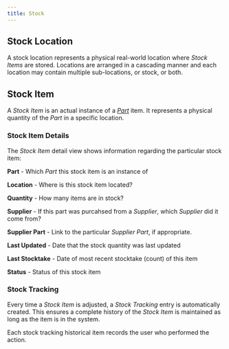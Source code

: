 ```yaml
---
title: Stock
--- 
```


## Stock Location

A stock location represents a physical real-world location where *Stock Items* are stored. Locations are arranged in a cascading manner and each location may contain multiple sub-locations, or stock, or both.

## Stock Item

A *Stock Item* is an actual instance of a [*Part*](/part/part) item. It represents a physical quantity of the *Part* in a specific location.

### Stock Item Details

The *Stock Item* detail view shows information regarding the particular stock item:

**Part** - Which *Part* this stock item is an instance of

**Location** - Where is this stock item located?

**Quantity** - How many items are in stock?

**Supplier** - If this part was purcahsed from a *Supplier*, which *Supplier* did it come from?

**Supplier Part** - Link to the particular *Supplier Part*, if appropriate.

**Last Updated** - Date that the stock quantity was last updated

**Last Stocktake** - Date of most recent stocktake (count) of this item

**Status** - Status of this stock item

### Stock Tracking

Every time a *Stock Item* is adjusted, a *Stock Tracking* entry is automatically created. This ensures a complete history of the *Stock Item* is maintained as long as the item is in the system.

Each stock tracking historical item records the user who performed the action.


